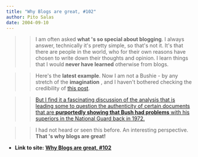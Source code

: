 ```yaml
---
title: "Why Blogs are great, #102"
author: Pito Salas
date: 2004-09-10
---
```



>>

>> I am often asked **what 's so special about blogging**. I always answer,
technically it's pretty simple, so that's not it. It's that there are people
in the world, who for their own reasons have chosen to write down their
thoughts and opinion. I learn things that I would **never have learned**
otherwise from blogs.

>>

>> Here's the **latest example**. Now I am not a Bushie - by any stretch of
the **imagination** , and I haven't bothered checking the credibility of [this
post](<http://www.hughhewitt.com/#postid874>).

>>

>> [But I find it a fascinating discussion of the analysis that is leading
some to question the authenticity of certain documents that are **purportedly
showing that Bush had problems** with his superiors in the National Guard back
in 1972.](<http://www.hughhewitt.com/#postid874>)

>>

>> I had not heard or seen this before. An interesting perspective. **That 's
why blogs are great!**


* **Link to site:** **[Why Blogs are great, #102](None)**
